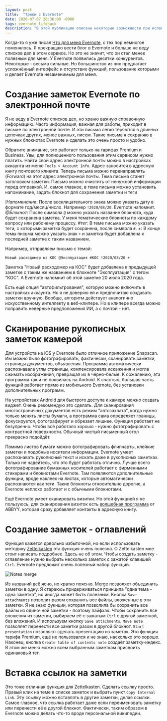 ```yaml
---
layout: post
title:  "Трюки с Evernote"
date: 2020-07-07 20:36:00 -0000
tags: evernote lifehack
description: "В этой публикации описаны некоторые возможности при использовании Evernote. Достаточно удобные, чтобы их знать и достаточно неочевидные, чтобы про них стоило прочитать короткую публикацию."
---
```


Когда-то я уже писал [Что для меня Evernote](http://mnlist.ru/post/chto-dlia-menia-evernote), с тех пор немногое поменялось. Я прекращаю вести блог в Evernote и больше не веду списков дел в этом сервисе. Но это не значит, что он стал менее полезным для меня. У Evernote появились десятки конкурентов. Некоторые - весьма сильные. Но большинство из них предлагает усложнённый интерфейс и отсутствие функций, пользование которыми и делает Evernote незаменимым для меня.

# Создание заметок Evernote по электронной почте

Я не веду в Evernote списков дел, но храню важную справочную информацию. Часто информация, важная для работы, приходит в письме по электронной почте. И эти письма легко теряются в длинных цепочках других, менее важных, писем. Такие письма я сохраняю в нужных блокнотах Evernote и сделать это очень просто и удобно.

Обратите внимание, это работает только на тарифах Premium и Business. Увы, для полноценного пользования этим сервисом нужно платить. Найти свой адрес электронной почты можно в настройках аккаунта из меню `Tools > Account Info`. Адрес заносится в адресную книгу почтового клиента. Теперь письма можно перенаправлять (Forward) на этот адрес электронной почты. Тема письма станет заголовком заметки. Письмо можно очистить от ненужной информации перед отправкой. И, самое главное, в теме письма можно установить напоминание, задать блокнот для сохранения заметки и теги

*!Напоминание*: После восклицательного знака можно указать дату в формате год/месяц/число. Например `!2020/08/20`. Evernote напомнит.
*@Блокнот*: После символа `@` можно указать название блокнота, куда будет сохранена заметка. У меня тематические блокноты по каждому вопросу или рабочему процессу.
*#тег*: В теме письма можно указать теги, с которыми заметка будет сохранена, после символа `#`.
*+*: В конце темы письма можно указать знак `+` и заметка будет добавлена к последней заметке с таким названием.

Например, отправляем письмо с темой: 

    Новый расходомер на КОС @Эксплуатация #КОС !2020/08/20 +

Заметка "Новый расходомер на КОС" будет добавлена к предыдущей заметке с таким же названием в блокноте "Эксплуатация" с тегом "КОС". А Evernote напомнит об этой заметке 20 июля 2020 года.

Есть ещё опция "автофильтрования", которую можно включить в настройках аккаунта. Но я не доверяю ей и предпочитаю создавать заметки вручную. Вообще, алгоритм действует аналогично искусственному интеллекту в веб-клипере. Но в клипере всегда можно поправить неверные предположения ИИ, а с почтой - нет.

# Сканирование рукописных заметок камерой

Для устройств на iOS у Evernote было отличное приложение Snapscan. Им можно было фотографировать, фактически, сканировать заметки, страницы документов, объявления. Программа автоматически распознавала углы страницы, компенсировала искажения и могла сжимать изображения, превращая их в чёрно-белые. К сожалению, эта программа так и не появилась на Android. К счастью, большая часть функций работает прямо из мобильного Evernote, без установки дополнительных программ.

На устройствах Android для быстрого доступа к камере можно создать виджет. Очень рекомендую это сделать. Для сканирования многостраничных документов есть режим "автозахвата", когда нужно только менять листы бумаги, а программа сама определяет границы, фокусируется, фотографирует и обрезает лишнее. Функция работает не безупречно. Чтобы всё работало хорошо - нужно фотографировать с контрастной поверхности. Обычный чистый письменный стол прекрасно подойдёт.

Помимо листов бумаги можно фотографировать флипчарты, клейкие заметки и подобные носители информации. Evernote умеет распознавать рукописный текст и искать даже в рукописных заметках. Только не надейтесь, что это будет работать отлично. Лучше всего фотографирование бумажных носителей работает с фирменными стикерами и блокнотами Evernote. Там появляются дополнительные функции, вроде наклеек на листах, которые автоматически распознаются как теги. Такие блокноты относительно дорогие, а Evernote неплохо работает и с обычными блокнотами. 

Ещё Evernote умеет сканировать визитки. Но этой функцией я не пользуюсь, для сканирования визиток есть [волшебная программа](https://www.abbyy.com/products/mobile/business-card-reader/en/) от ABBYY, которая сразу добавляет контакты в адресную книгу. 

# Создание заметок - оглавлений

Функция кажется довольно избыточной, но если использовать методику [Zettelkasten](https://eugeneyan.com/writing/note-taking-zettelkasten/) эта функция очень полезна. О Zettelkasten мне стоит написать подробнее. Здесь не об этом. Чтобы создать заметку - оглавление нужно выбрать несколько заметок с зажатой клавишей `Ctrl`. Evernote предложит очень полезный набор функций.

![Notes merge](http://2nature.me/files/notes-merge.jpg)

Из названий всё ясно, но кратко поясню. Merge позволяет объединить заметки в одну. Я стараюсь придерживаться принципа "одна тема - одна заметка", но иногда может быть полезным. Кнопка `Save attachments` позволит разом сохранить все файлы, вложенные в эти заметки. Я не знаю фукнции, которая позволила бы сохранить все файлы из одиночной заметки - поэтому лайфхак. Чтобы сохранить все вложения из заметки, выбираем её с зажатым `Ctrl` с другой заметкой, без вложений. И используем кнопку `Save attachments`. `Move note` позволяет перенести все заметки разом в другой блокнот. `Start presentation` позволяют сделать презентацию из заметок. Это функция тарифа Premium, ещё не пользовался и не знаю, насколько это хорошо. Наконец, кнопка `Create table of contents note` создаёт заметку-индекс. В этом же меню можно всем выбранным заметкам присвоить одинаковый тег.

# Вставка ссылок на заметки

Это тоже отличная функция для Zettelkasten. Сделать ссылку просто. Правый клик на теме в списке заметок и выбрать пункт `Copy Internal Link`. Эту ссылку можно вставлять в другие заметки, делая ссылки. Самое главное, что ссылка работает даже если переименовать заметку или перенести её в другой блокнот. Фактически, таким образом в Evernote можно делать что-то вроде персональной википедии. 


